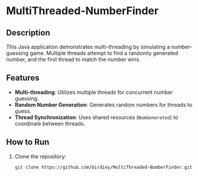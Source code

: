 # MultiThreaded-NumberFinder

## Description
This Java application demonstrates multi-threading by simulating a number-guessing game. Multiple threads attempt to find a randomly generated number, and the first thread to match the number wins.

## Features
- **Multi-threading**: Utilizes multiple threads for concurrent number guessing.
- **Random Number Generation**: Generates random numbers for threads to guess.
- **Thread Synchronization**: Uses shared resources (`NumGenerated`) to coordinate between threads.

## How to Run
1. Clone the repository:
   ```bash
   git clone https://github.com/birdiey/MultiThreaded-NumberFinder.git
